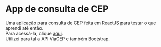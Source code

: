 # App de consulta de CEP
Uma aplicação para consulta de CEP feita em ReactJS para testar o que aprendi até então.\
Para acessá-la, clique [aqui](https://augustofrade.github.io/consulta-cep/).\
Utilizei para tal a API ViaCEP e também Bootstrap.

